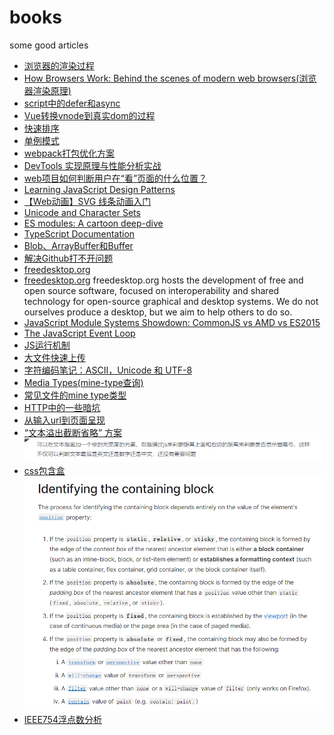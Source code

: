 # books
some good articles

- <a href="https://zhuanlan.zhihu.com/p/74792085" target="_blank">浏览器的渲染过程</a>
- <a href="https://www.html5rocks.com/en/tutorials/internals/howbrowserswork/" target="_blank">How Browsers Work: Behind the scenes of modern web browsers(浏览器渲染原理)
- <a href="https://www.cnblogs.com/jiasm/p/7683930.html" target="_blank">script中的defer和async
- <a href="https://blog.csdn.net/qq_37947438/article/details/114481291" target="_blank">Vue转换vnode到真实dom的过程
- <a href="https://www.jianshu.com/p/e3909369295e" target="_blank">快速排序
- <a href="https://segmentfault.com/a/1190000017717841" target="_blank">单例模式
- <a href="https://segmentfault.com/a/1190000022205477" target="_blank">webpack打包优化方案
- <a href="https://my.oschina.net/vivotech/blog/5379977" target="_blank">DevTools 实现原理与性能分析实战
- <a href="https://www.zhihu.com/question/67328049/answer/488549036" target="_blank">web项目如何判断用户在“看”页面的什么位置？
- <a href="https://www.patterns.dev/posts/classic-design-patterns/#introduction" target="_blank">Learning JavaScript Design Patterns
- <a href="https://www.cnblogs.com/coco1s/p/6225973.html" target="_blank">【Web动画】SVG 线条动画入门
- <a href="https://www.joelonsoftware.com/2003/10/08/the-absolute-minimum-every-software-developer-absolutely-positively-must-know-about-unicode-and-character-sets-no-excuses/" target="_blank">Unicode and Character Sets
- <a href="https://hacks.mozilla.org/2018/03/es-modules-a-cartoon-deep-dive/" target="_blank">ES modules: A cartoon deep-dive
- <a href="https://www.typescriptlang.org/docs/" target="_blank">TypeScript Documentation
- <a href="https://zhuanlan.zhihu.com/p/97768916" target="_blank">Blob、ArrayBuffer和Buffer
- <a href="https://zhuanlan.zhihu.com/p/158938544" target="_blank">解决Github打不开问题
- <a href="https://www.freedesktop.org/software/systemd/man/systemd.unit.html" target="_blank">freedesktop.org
- <a href="https://www.freedesktop.org/wiki/" target="_blank">freedesktop.org</a>
  freedesktop.org hosts the development of free and open source software, focused on interoperability and shared technology for open-source graphical and desktop systems. We do not ourselves produce a desktop, but we aim to help others to do so.
- <a href="https://auth0.com/blog/javascript-module-systems-showdown/" target="_blank">JavaScript Module Systems Showdown: CommonJS vs AMD vs ES2015
- <a href="https://flaviocopes.com/javascript-event-loop/" target="_blank">The JavaScript Event Loop
- <a href="https://juejin.cn/post/6844904050543034376#heading-14" target="_blank">JS运行机制</a>
- <a href="https://mp.weixin.qq.com/s/AsG1uCyJkaIpnFcHbSgvBQ" target="_blank">大文件快速上传</a>
- <a href="http://www.ruanyifeng.com/blog/2007/10/ascii_unicode_and_utf-8.html" target="_blank">字符编码笔记：ASCII，Unicode 和 UTF-8</a>
- <a href="https://www.iana.org/assignments/media-types/media-types.xhtml" target="_blank">Media Types(mine-type查询)</a>
- <a href="https://blog.csdn.net/qq_26086231/article/details/121057637" target="_blank">常见文件的mine type类型</a>
- <a href="https://juejin.cn/post/6844904170550460423">HTTP中的一些暗坑</a>
- <a href="https://www.zhihu.com/question/61309490/answer/2391044776">从输入url到页面呈现</a>
- <a href="https://juejin.cn/post/6844903988081475591"> “文本溢出截断省略” 方案
    <img src="./images/clamp.png">
  </a>
- <a href="https://developer.mozilla.org/en-US/docs/Web/CSS/Containing_block"> css包含盒
    <img src="./images/containing-block.png">
  </a>
- <a href="https://blog.csdn.net/gao_zhennan/article/details/120717424#IEEE754__10">IEEE754浮点数分析</a>